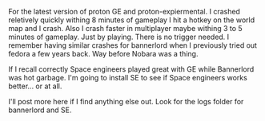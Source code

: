 For the latest version of proton GE and proton-expiermental. I crashed reletively quickly withing 8 minutes of gameplay I hit a hotkey on the world map
and I crash.
Also I crash faster in multiplayer maybe withing 3 to 5 minutes of gameplay. Just by playing. There is no trigger needed.
I remember having similar crashes for bannerlord when I previously tried out fedora a few years back. Way before Nobara was a thing.

If I recall correctly Space engineers played great with GE while Bannerlord was hot garbage.
I'm going to install SE to see if Space engineers works better... or at all.

I'll post more here if I find anything else out.
Look for the logs folder for bannerlord and SE.
